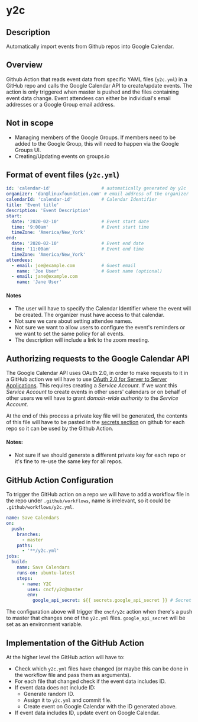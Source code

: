 # y2c

## Description

Automatically import events from Github repos into Google Calendar.

## Overview

Github Action that reads event data from specific YAML files (`y2c.yml`) in a GitHub repo and calls the Google Calendar API to create/update events. The action is only triggered when master is pushed and the files containing event data change. Event attendees can either be individual's email addresses or a Google Group email address.


## Not in scope

* Managing members of the Google Groups. If members need to be added to the Google Group, this will need to happen via the Google Groups UI.
* Creating/Updating events on groups.io

## Format of event files (`y2c.yml`)

```yaml
id: 'calendar-id'                   # automatically generated by y2c
organizer: 'dan@linuxfoundation.com' # email address of the organizer
calendarId: 'calendar-id'           # Calendar Identifier
title: 'Event title'
description: 'Event Description'
start:
  date: '2020-02-10'                # Event start date
  time: '9:00am'                    # Event start time
  timeZone: 'America/New_York'
end:
  date: '2020-02-10'                # Event end date
  time: '11:00am'                   # Event end time
  timeZone: 'America/New_York'
attendees:
  - email: joe@example.com          # Guest email
    name: 'Joe User'                # Guest name (optional)
  - email: jane@example.com
    name: 'Jane User'
```

#### Notes
* The user will have to specify the Calendar Identifier where the event will be created. The organizer must have access to that calendar.
* Not sure we care about setting attendee names.
* Not sure we want to allow users to configure the event's reminders or we want to set the same policy for all events.
* The description will include a link to the zoom meeting.

## Authorizing requests to the Google Calendar API

The Google Calendar API uses OAuth 2.0, in order to make requests to it in a GitHub action we will have to use [OAuth 2.0 for Server to Server Applications](https://developers.google.com/identity/protocols/OAuth2ServiceAccount). This requires creating a _Service Account_. If we want this _Service Account_ to create events in other users' calendars or on behalf of other users we will have to grant _domain-wide authority_ to the _Service Account_.

At the end of this process a private key file will be generated, the contents of this file will have to be pasted in the [secrets section](https://help.github.com/en/actions/automating-your-workflow-with-github-actions/creating-and-using-encrypted-secrets) on github for each repo so it can be used by the Github Action.

#### Notes:
* Not sure if we should generate a different private key for each repo or it's fine to re-use the same key for all repos.

## GitHub Action Configuration

To trigger the GitHub action on a repo we will have to add a workflow file in the repo under `.github/workflows`, name is irrelevant, so it could be `.github/workflows/y2c.yml`.

```yaml
name: Save Calendars
on:
  push:
    branches:
      - master
    paths:
      - '**/y2c.yml'
jobs:
  build:
    name: Save Calendars
    runs-on: ubuntu-latest
    steps:
      - name: Y2C
        uses: cncf/y2c@master
        env:
          google_api_secret: ${{ secrets.google_api_secret }} # Secret obtained when creating service acct
```

The configuration above will trigger the `cncf/y2c` action when there's a push to master that changes one of the `y2c.yml` files. `google_api_secret` will be set as an environment variable.

## Implementation of the GitHub Action

At the higher level the GitHub action will have to:

* Check which `y2c.yml` files have changed (or maybe this can be done in the workflow file and pass them as arguments).
* For each file that changed check if the event data includes ID.
* If event data does not include ID:
    * Generate random ID.
    * Assign it to `y2c.yml` and commit file.
    * Create event on Google Calendar with the ID generated above.
* If event data includes ID, update event on Google Calendar.
